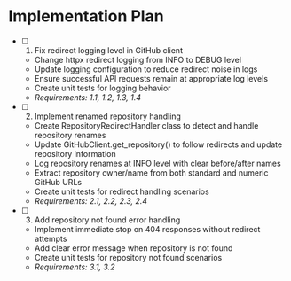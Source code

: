 # Implementation Plan

- [ ] 1. Fix redirect logging level in GitHub client
  - Change httpx redirect logging from INFO to DEBUG level
  - Update logging configuration to reduce redirect noise in logs
  - Ensure successful API requests remain at appropriate log levels
  - Create unit tests for logging behavior
  - _Requirements: 1.1, 1.2, 1.3, 1.4_

- [ ] 2. Implement renamed repository handling
  - Create RepositoryRedirectHandler class to detect and handle repository renames
  - Update GitHubClient.get_repository() to follow redirects and update repository information
  - Log repository renames at INFO level with clear before/after names
  - Extract repository owner/name from both standard and numeric GitHub URLs
  - Create unit tests for redirect handling scenarios
  - _Requirements: 2.1, 2.2, 2.3, 2.4_

- [ ] 3. Add repository not found error handling
  - Implement immediate stop on 404 responses without redirect attempts
  - Add clear error message when repository is not found
  - Create unit tests for repository not found scenarios
  - _Requirements: 3.1, 3.2_